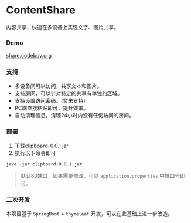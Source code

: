 # ContentShare
内容共享，快速在多设备上实现文字、图片共享。

### Demo

[share.codeboy.org](http://share.codeboy.org)

### 支持

- 多设备间可以访问，共享文本和图片。
- 支持房间，可以针对特定的共享有单独的区域。
- 支持设置访问密码。(暂未支持)
- PC端直接粘贴即可，提升效率。
- 自动清理信息，清理24小时内没有任何访问的房间。 

### 部署

1. 下载[clipboard-0.0.1.jar](http://cdn.codeboy.org/clipboard-0.0.1.jar)
2. 执行以下命令即可
```
java -jar clipboard-0.0.1.jar
```

> 默认80端口，如果需要修改，可以 `application.properties` 中端口号即可。

### 二次开发

本项目基于 `SpringBoot` + `thymeleaf` 开发，可以在此基础上进一步改造。